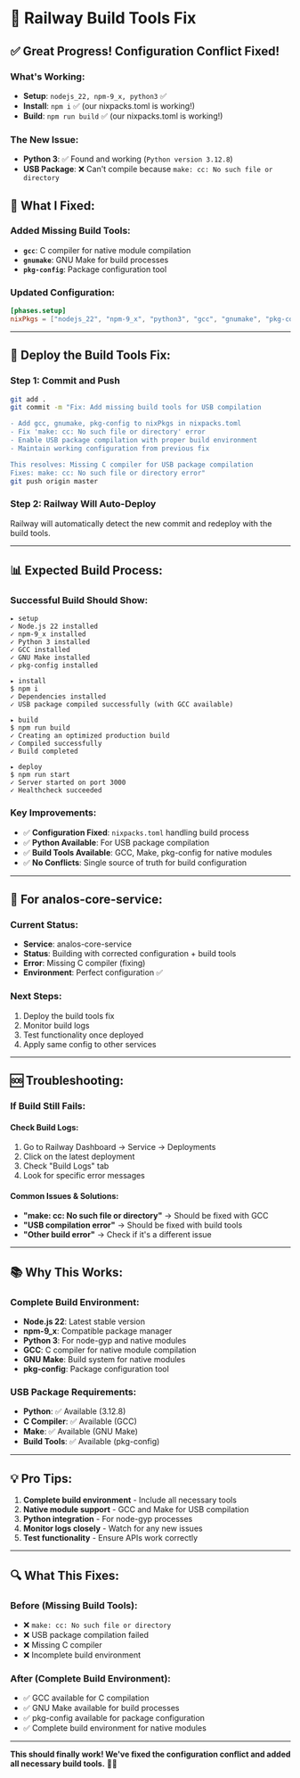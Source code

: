# 🚂 Railway Build Tools Fix

## ✅ **Great Progress! Configuration Conflict Fixed!**

### **What's Working:**
- **Setup**: `nodejs_22, npm-9_x, python3` ✅
- **Install**: `npm i` ✅ (our nixpacks.toml is working!)
- **Build**: `npm run build` ✅ (our nixpacks.toml is working!)

### **The New Issue:**
- **Python 3**: ✅ Found and working (`Python version 3.12.8`)
- **USB Package**: ❌ Can't compile because `make: cc: No such file or directory`

## 🔧 **What I Fixed:**

### **Added Missing Build Tools:**
- **`gcc`**: C compiler for native module compilation
- **`gnumake`**: GNU Make for build processes
- **`pkg-config`**: Package configuration tool

### **Updated Configuration:**
```toml
[phases.setup]
nixPkgs = ["nodejs_22", "npm-9_x", "python3", "gcc", "gnumake", "pkg-config"]
```

---

## 🚀 **Deploy the Build Tools Fix:**

### **Step 1: Commit and Push**
```bash
git add .
git commit -m "Fix: Add missing build tools for USB compilation

- Add gcc, gnumake, pkg-config to nixPkgs in nixpacks.toml
- Fix 'make: cc: No such file or directory' error
- Enable USB package compilation with proper build environment
- Maintain working configuration from previous fix

This resolves: Missing C compiler for USB package compilation
Fixes: make: cc: No such file or directory error"
git push origin master
```

### **Step 2: Railway Will Auto-Deploy**
Railway will automatically detect the new commit and redeploy with the build tools.

---

## 📊 **Expected Build Process:**

### **Successful Build Should Show:**
```
▸ setup
✓ Node.js 22 installed
✓ npm-9_x installed
✓ Python 3 installed
✓ GCC installed
✓ GNU Make installed
✓ pkg-config installed

▸ install
$ npm i
✓ Dependencies installed
✓ USB package compiled successfully (with GCC available)

▸ build  
$ npm run build
✓ Creating an optimized production build
✓ Compiled successfully
✓ Build completed

▸ deploy
$ npm run start
✓ Server started on port 3000
✓ Healthcheck succeeded
```

### **Key Improvements:**
- ✅ **Configuration Fixed**: `nixpacks.toml` handling build process
- ✅ **Python Available**: For USB package compilation
- ✅ **Build Tools Available**: GCC, Make, pkg-config for native modules
- ✅ **No Conflicts**: Single source of truth for build configuration

---

## 🎯 **For analos-core-service:**

### **Current Status:**
- **Service**: analos-core-service
- **Status**: Building with corrected configuration + build tools
- **Error**: Missing C compiler (fixing)
- **Environment**: Perfect configuration ✅

### **Next Steps:**
1. Deploy the build tools fix
2. Monitor build logs
3. Test functionality once deployed
4. Apply same config to other services

---

## 🆘 **Troubleshooting:**

### **If Build Still Fails:**

#### **Check Build Logs:**
1. Go to Railway Dashboard → Service → Deployments
2. Click on the latest deployment
3. Check "Build Logs" tab
4. Look for specific error messages

#### **Common Issues & Solutions:**
- **"make: cc: No such file or directory"** → Should be fixed with GCC
- **"USB compilation error"** → Should be fixed with build tools
- **"Other build error"** → Check if it's a different issue

---

## 📚 **Why This Works:**

### **Complete Build Environment:**
- **Node.js 22**: Latest stable version
- **npm-9_x**: Compatible package manager
- **Python 3**: For node-gyp and native modules
- **GCC**: C compiler for native module compilation
- **GNU Make**: Build system for native modules
- **pkg-config**: Package configuration tool

### **USB Package Requirements:**
- **Python**: ✅ Available (3.12.8)
- **C Compiler**: ✅ Available (GCC)
- **Make**: ✅ Available (GNU Make)
- **Build Tools**: ✅ Available (pkg-config)

---

## 💡 **Pro Tips:**

1. **Complete build environment** - Include all necessary tools
2. **Native module support** - GCC and Make for USB compilation
3. **Python integration** - For node-gyp processes
4. **Monitor logs closely** - Watch for any new issues
5. **Test functionality** - Ensure APIs work correctly

---

## 🔍 **What This Fixes:**

### **Before (Missing Build Tools):**
- ❌ `make: cc: No such file or directory`
- ❌ USB package compilation failed
- ❌ Missing C compiler
- ❌ Incomplete build environment

### **After (Complete Build Environment):**
- ✅ GCC available for C compilation
- ✅ GNU Make available for build processes
- ✅ pkg-config available for package configuration
- ✅ Complete build environment for native modules

---

**This should finally work! We've fixed the configuration conflict and added all necessary build tools.** 🚂✨

